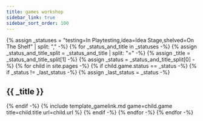 ```yaml
---
title: games workshop
sidebar_link: true
sidebar_sort_order: 100
---
```

{% assign _statuses = "testing=In Playtesting,idea=Idea Stage,shelved=On The Shelf" | split: "," -%}
{% for _status_and_title in _statuses -%}
{%   assign _status_and_title_split = _status_and_title | split: "=" -%}
{%   assign _title = _status_and_title_split[1] -%}
{%   assign _status = _status_and_title_split[0] -%}
{%   for child in site.pages -%}
{%     if child.game.status == _status -%}
{%       if _status != _last_status -%}
{%         assign _last_status = _status -%}

## {{ _title }}

{%       endif -%}
{%       include template_gamelink.md game=child.game title=child.title url=child.url %}
{%     endif -%}
{%   endfor -%}
{% endfor -%}
